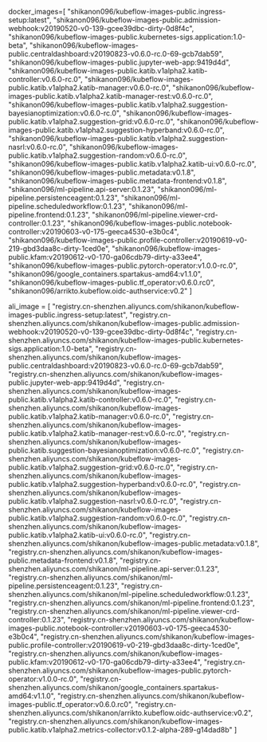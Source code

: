 
docker_images=[
"shikanon096/kubeflow-images-public.ingress-setup:latest",
"shikanon096/kubeflow-images-public.admission-webhook:v20190520-v0-139-gcee39dbc-dirty-0d8f4c",
"shikanon096/kubeflow-images-public.kubernetes-sigs.application:1.0-beta",
"shikanon096/kubeflow-images-public.centraldashboard:v20190823-v0.6.0-rc.0-69-gcb7dab59",
"shikanon096/kubeflow-images-public.jupyter-web-app:9419d4d",
"shikanon096/kubeflow-images-public.katib.v1alpha2.katib-controller:v0.6.0-rc.0",
"shikanon096/kubeflow-images-public.katib.v1alpha2.katib-manager:v0.6.0-rc.0",
"shikanon096/kubeflow-images-public.katib.v1alpha2.katib-manager-rest:v0.6.0-rc.0",
"shikanon096/kubeflow-images-public.katib.v1alpha2.suggestion-bayesianoptimization:v0.6.0-rc.0",
"shikanon096/kubeflow-images-public.katib.v1alpha2.suggestion-grid:v0.6.0-rc.0",
"shikanon096/kubeflow-images-public.katib.v1alpha2.suggestion-hyperband:v0.6.0-rc.0",
"shikanon096/kubeflow-images-public.katib.v1alpha2.suggestion-nasrl:v0.6.0-rc.0",
"shikanon096/kubeflow-images-public.katib.v1alpha2.suggestion-random:v0.6.0-rc.0",
"shikanon096/kubeflow-images-public.katib.v1alpha2.katib-ui:v0.6.0-rc.0",
"shikanon096/kubeflow-images-public.metadata:v0.1.8",
"shikanon096/kubeflow-images-public.metadata-frontend:v0.1.8",
"shikanon096/ml-pipeline.api-server:0.1.23",
"shikanon096/ml-pipeline.persistenceagent:0.1.23",
"shikanon096/ml-pipeline.scheduledworkflow:0.1.23",
"shikanon096/ml-pipeline.frontend:0.1.23",
"shikanon096/ml-pipeline.viewer-crd-controller:0.1.23",
"shikanon096/kubeflow-images-public.notebook-controller:v20190603-v0-175-geeca4530-e3b0c4",
"shikanon096/kubeflow-images-public.profile-controller:v20190619-v0-219-gbd3daa8c-dirty-1ced0e",
"shikanon096/kubeflow-images-public.kfam:v20190612-v0-170-ga06cdb79-dirty-a33ee4",
"shikanon096/kubeflow-images-public.pytorch-operator:v1.0.0-rc.0",
"shikanon096/google_containers.spartakus-amd64:v1.1.0",
"shikanon096/kubeflow-images-public.tf_operator:v0.6.0.rc0",
"shikanon096/arrikto.kubeflow.oidc-authservice:v0.2"
]


ali_image = [
"registry.cn-shenzhen.aliyuncs.com/shikanon/kubeflow-images-public.ingress-setup:latest",
"registry.cn-shenzhen.aliyuncs.com/shikanon/kubeflow-images-public.admission-webhook:v20190520-v0-139-gcee39dbc-dirty-0d8f4c",
"registry.cn-shenzhen.aliyuncs.com/shikanon/kubeflow-images-public.kubernetes-sigs.application:1.0-beta",
"registry.cn-shenzhen.aliyuncs.com/shikanon/kubeflow-images-public.centraldashboard:v20190823-v0.6.0-rc.0-69-gcb7dab59",
"registry.cn-shenzhen.aliyuncs.com/shikanon/kubeflow-images-public.jupyter-web-app:9419d4d",
"registry.cn-shenzhen.aliyuncs.com/shikanon/kubeflow-images-public.katib.v1alpha2.katib-controller:v0.6.0-rc.0",
"registry.cn-shenzhen.aliyuncs.com/shikanon/kubeflow-images-public.katib.v1alpha2.katib-manager:v0.6.0-rc.0",
"registry.cn-shenzhen.aliyuncs.com/shikanon/kubeflow-images-public.katib.v1alpha2.katib-manager-rest:v0.6.0-rc.0",
"registry.cn-shenzhen.aliyuncs.com/shikanon/kubeflow-images-public.katib.suggestion-bayesianoptimization:v0.6.0-rc.0",
"registry.cn-shenzhen.aliyuncs.com/shikanon/kubeflow-images-public.katib.v1alpha2.suggestion-grid:v0.6.0-rc.0",
"registry.cn-shenzhen.aliyuncs.com/shikanon/kubeflow-images-public.katib.v1alpha2.suggestion-hyperband:v0.6.0-rc.0",
"registry.cn-shenzhen.aliyuncs.com/shikanon/kubeflow-images-public.katib.v1alpha2.suggestion-nasrl:v0.6.0-rc.0",
"registry.cn-shenzhen.aliyuncs.com/shikanon/kubeflow-images-public.katib.v1alpha2.suggestion-random:v0.6.0-rc.0",
"registry.cn-shenzhen.aliyuncs.com/shikanon/kubeflow-images-public.katib.v1alpha2.katib-ui:v0.6.0-rc.0",
"registry.cn-shenzhen.aliyuncs.com/shikanon/kubeflow-images-public.metadata:v0.1.8",
"registry.cn-shenzhen.aliyuncs.com/shikanon/kubeflow-images-public.metadata-frontend:v0.1.8",
"registry.cn-shenzhen.aliyuncs.com/shikanon/ml-pipeline.api-server:0.1.23",
"registry.cn-shenzhen.aliyuncs.com/shikanon/ml-pipeline.persistenceagent:0.1.23",
"registry.cn-shenzhen.aliyuncs.com/shikanon/ml-pipeline.scheduledworkflow:0.1.23",
"registry.cn-shenzhen.aliyuncs.com/shikanon/ml-pipeline.frontend:0.1.23",
"registry.cn-shenzhen.aliyuncs.com/shikanon/ml-pipeline.viewer-crd-controller:0.1.23",
"registry.cn-shenzhen.aliyuncs.com/shikanon/kubeflow-images-public.notebook-controller:v20190603-v0-175-geeca4530-e3b0c4",
"registry.cn-shenzhen.aliyuncs.com/shikanon/kubeflow-images-public.profile-controller:v20190619-v0-219-gbd3daa8c-dirty-1ced0e",
"registry.cn-shenzhen.aliyuncs.com/shikanon/kubeflow-images-public.kfam:v20190612-v0-170-ga06cdb79-dirty-a33ee4",
"registry.cn-shenzhen.aliyuncs.com/shikanon/kubeflow-images-public.pytorch-operator:v1.0.0-rc.0",
"registry.cn-shenzhen.aliyuncs.com/shikanon/google_containers.spartakus-amd64:v1.1.0",
"registry.cn-shenzhen.aliyuncs.com/shikanon/kubeflow-images-public.tf_operator:v0.6.0.rc0",
"registry.cn-shenzhen.aliyuncs.com/shikanon/arrikto.kubeflow.oidc-authservice:v0.2",
"registry.cn-shenzhen.aliyuncs.com/shikanon/kubeflow-images-public.katib.v1alpha2.metrics-collector:v0.1.2-alpha-289-g14dad8b"
]